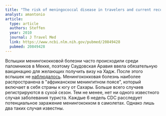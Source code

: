 ```yaml
---
title: "The risk of meningococcal disease in travelers and current recommendations for prevention"
analyst: amantonio
article:
  type: article
  authors: Steffen
  year: 2010
  journal: J Travel Med
  link: https://www.ncbi.nlm.nih.gov/pubmed/20849428
  pubmed: 20849428
---
```


Вспышки менингококковой болезни часто происходили среди паломников в Мекке, поэтому Саудовская Аравия ввела обязательную вакцинацию для желающих получить визу на Хадж. После этого вспышек не [наблюдалось](https://www.ncbi.nlm.nih.gov/pubmed/27062987).
Менингококковая болезнь наиболее распространена в "африканском менингитном поясе", который включает в себя страны к югу от Сахары. Больше всего случаев регистрируются в сухой сезон. Тем не менее, нет ни одного известного случая заболевания туриста.
Каждые 6 недель CDC расследует потенциальное заражение менингококком в самолетах. Однако лишь два таких случая известны.
